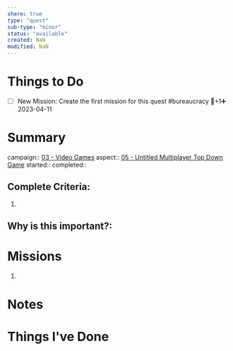 ```yaml
---
share: true
type: "quest"
sub-type: "minor"
status: "available"
created: NaN 
modified: NaN
---
```

 
 
# Things to Do
- [ ] New Mission: Create the first mission for this quest #bureaucracy 🥄+1➕ 2023-04-11 
# Summary
campaign:: [03 - Video Games](./03%20-%20Video%20Games.md)
aspect:: [05 - Untitled Multiplayer Top Down Game](./05%20-%20Untitled%20Multiplayer%20Top%20Down%20Game.md)
started:: 
completed::
## Complete Criteria:
1. 

## Why is this important?:

# Missions
1.

# Notes

# Things I've Done